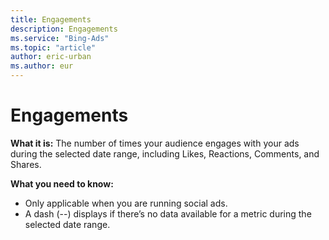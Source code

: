 ```yaml
---
title: Engagements
description: Engagements
ms.service: "Bing-Ads"
ms.topic: "article"
author: eric-urban
ms.author: eur
---
```


# Engagements

**What it is:**  The number of times your audience engages with your ads during the selected date range, including Likes, Reactions, Comments, and Shares.

**What you need to know:**
- Only applicable when you are running social ads.
- A dash (--) displays if there’s no data available for a metric during the selected date range.


